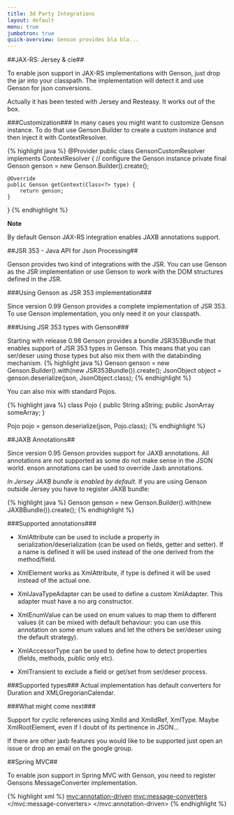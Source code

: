 ```yaml
---
title: 3d Party Integrations
layout: default
menu: true
jumbotron: true
quick-overview: Genson provides bla bla...
---
```


##JAX-RS: Jersey & cie##

To enable json support in JAX-RS implementations with Genson, just drop the jar into your classpath.
The implementation will detect it and use Genson for json conversions.

Actually it has been tested with Jersey and Resteasy. It works out of the box.

###Customization###
In many cases you might want to customize Genson instance.
To do that use Genson.Builder to create a custom instance and then inject it with ContextResolver.

{% highlight java %}
@Provider
public class GensonCustomResolver implements ContextResolver<Genson> {
    // configure the Genson instance
    private final Genson genson = new Genson.Builder().create();

    @Override
    public Genson getContext(Class<?> type) {
        return genson;
    }
}
{% endhighlight %}


**Note**

By default Genson JAX-RS integration enables JAXB annotations support.


##JSR 353 - Java API for Json Processing##

Genson provides two kind of integrations with the JSR. You can use Genson as the JSR implementation or use Genson
to work with the DOM structures defined in the JSR.

###Using Genson as JSR 353 implementation###

Since version 0.99 Genson provides a complete implementation of JSR 353. To use Genson implementation,
you only need it on your classpath.


###Using JSR 353 types with Genson###

Starting with release 0.98 Genson provides a bundle JSR353Bundle that enables support of JSR 353 types in Genson.
This means that you can ser/deser using those types but also mix them with the databinding mechanism.
{% highlight java %}
 Genson genson = new Genson.Builder().with(new JSR353Bundle()).create();
 JsonObject object = genson.deserialize(json, JsonObject.class);
{% endhighlight %}

You can also mix with standard Pojos.

{% highlight java %}
 class Pojo {
  public String aString;
  public JsonArray someArray;
 }

Pojo pojo = genson.deserialize(json, Pojo.class);
{% endhighlight %}

##JAXB Annotations##


Since version 0.95 Genson provides support for JAXB annotations.
All annotations are not supported as some do not make sense in the JSON world.
enson annotations can be used to override Jaxb annotations.

*In Jersey JAXB bundle is enabled by default*. If you are using Genson outside Jersey you have to register JAXB bundle:

{% highlight java %}
Genson genson = new Genson.Builder().with(new JAXBBundle()).create();
{% endhighlight %}

###Supported annotations###

 * XmlAttribute can be used to include a property in serialization/deserialization (can be used on fields, getter and setter).
 If a name is defined it will be used instead of the one derived from the method/field.

 * XmlElement works as XmlAttribute, if type is defined it will be used instead of the actual one.

 * XmlJavaTypeAdapter can be used to define a custom XmlAdapter. This adapter must have a no arg constructor.

 * XmlEnumValue can be used on enum values to map them to different values (it can be mixed with default behaviour:
 you can use this annotation on some enum values and let the others be ser/deser using the default strategy).

 * XmlAccessorType can be used to define how to detect properties (fields, methods, public only etc).

 * XmlTransient to exclude a field or get/set from ser/deser process.

###Supported types###
Actual implementation has default converters for Duration and XMLGregorianCalendar.


###What might come next###

 Support for cyclic references using XmlId and XmlIdRef, XmlType.
 Maybe XmlRootElement, even if I doubt of its pertinence in JSON...

 If there are other jaxb features you would like to be supported just open an issue or drop an email on the google group.


##Spring MVC##

To enable json support in Spring MVC with Genson, you need to register Gensons MessageConverter implementation.

{% highlight xml %}
<mvc:annotation-driven>
  <mvc:message-converters>
    <bean class="com.owlike.genson.ext.spring.GensonMessageConverter"/>
  </mvc:message-converters>
</mvc:annotation-driven>
{% endhighlight %}